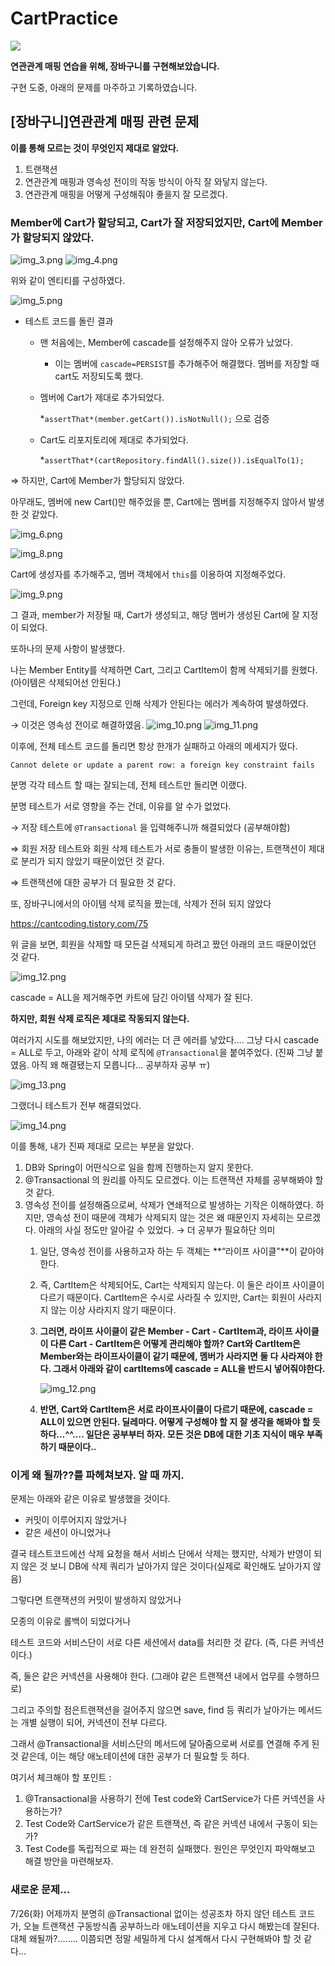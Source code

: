 # CartPractice

![](https://s3.us-west-2.amazonaws.com/secure.notion-static.com/ac3a9c14-f81c-40b3-89fe-6b3b59f27f22/Untitled.png?X-Amz-Algorithm=AWS4-HMAC-SHA256&X-Amz-Content-Sha256=UNSIGNED-PAYLOAD&X-Amz-Credential=AKIAT73L2G45EIPT3X45%2F20220724%2Fus-west-2%2Fs3%2Faws4_request&X-Amz-Date=20220724T030416Z&X-Amz-Expires=86400&X-Amz-Signature=a7b166f89c0f45ce3873d8252083df8a0ee6f5fa1f1a6bf27a2d26b01c62f17c&X-Amz-SignedHeaders=host&response-content-disposition=filename%20%3D%22Untitled.png%22&x-id=GetObject)

**연관관계 매핑 연습을 위해, 장바구니를 구현해보았습니다.**

구현 도중, 아래의 문제를 마주하고 기록하였습니다.

## [장바구니]연관관계 매핑 관련 문제
**이를 통해 모르는 것이 무엇인지 제대로 알았다.**

1. 트랜잭션
2. 연관관계 매핑과 영속성 전이의 작동 방식이 아직 잘 와닿지 않는다.
3. 연관관계 매핑을 어떻게 구성해줘야 좋을지 잘 모르겠다.

### Member에 Cart가 할당되고, Cart가 잘 저장되었지만, Cart에 Member가 할당되지 않았다.

![img_3.png](README-IMG/img_3.png) ![img_4.png](README-IMG/img_4.png)

위와 같이 엔티티를 구성하였다.

![img_5.png](README-IMG/img_5.png)
- 테스트 코드를 돌린 결과
    - 맨 처음에는, Member에 cascade를 설정해주지 않아 오류가 났었다.
        - 이는 멤버에 `cascade=PERSIST`를 추가해주어 해결했다. 멤버를 저장할 때 cart도 저장되도록 했다.
    - 멤버에 Cart가 제대로 추가되었다.

      *`assertThat*(member.getCart()).isNotNull();` 으로 검증

    - Cart도 리포지토리에 제대로 추가되었다.

      *`assertThat*(cartRepository.findAll().size()).isEqualTo(1);`


⇒ 하지만, Cart에 Member가 할당되지 않았다.

아무래도, 멤버에 new Cart()만 해주었을 뿐, Cart에는 멤버를 지정해주지 않아서 발생한 것 같았다.

![img_6.png](README-IMG/img_6.png)

![img_8.png](README-IMG/img_8.png)

Cart에 생성자를 추가해주고, 멤버 객체에서 `this`를 이용하여 지정해주었다.

![img_9.png](README-IMG/img_9.png)

그 결과, member가 저장될 때, Cart가 생성되고, 해당 멤버가 생성된 Cart에 잘 지정이 되었다.

또하나의 문제 사항이 발생했다.

나는 Member Entity를 삭제하면 Cart, 그리고 CartItem이 함께 삭제되기를 원했다. (아이템은 삭제되어선 안된다.)

그런데, Foreign key 지정으로 인해 삭제가 안된다는 에러가 계속하여 발생하였다.

→ 이것은 영속성 전이로 해결하였음.
![img_10.png](README-IMG/img_10.png)
![img_11.png](README-IMG/img_11.png)

이후에, 전체 테스트 코드를 돌리면 항상 한개가 실패하고 아래의 메세지가 떴다.

`Cannot delete or update a parent row: a foreign key constraint fails`

분명 각각 테스트 할 때는 잘되는데, 전체 테스트만 돌리면 이랬다.

분명 테스트가 서로 영향을 주는 건데, 이유를 알 수가 없었다.

→ 저장 테스트에 `@Transactional` 을 입력해주니까 해결되었다 (공부해야함)

⇒ 회원 저장 테스트와 회원 삭제 테스트가 서로 충돌이 발생한 이유는, 트랜잭션이 제대로 분리가 되지 않았기 때문이었던 것 같다.

⇒ 트랜잭션에 대한 공부가 더 필요한 것 같다.

또, 장바구니에서의 아이템 삭제 로직을 짰는데, 삭제가 전혀 되지 않았다

https://cantcoding.tistory.com/75

위 글을 보면, 회원을 삭제할 때 모든걸 삭제되게 하려고 짰던 아래의 코드 때문이었던 것 같다.

![img_12.png](README-IMG/img_12.png)

cascade = ALL을 제거해주면 카트에 담긴 아이템 삭제가 잘 된다.

**하지만, 회원 삭제 로직은 제대로 작동되지 않는다.**

여러가지 시도를 해보았지만, 나의 에러는 더 큰 에러를 낳았다…. 그냥 다시 cascade = ALL로 두고, 아래와 같이 삭제 로직에 `@Transactional`을 붙여주었다. (진짜 그냥 붙였음. 아직 왜 해결됐는지 모릅니다… 공부하자 공부 ㅠ)

![img_13.png](README-IMG/img_13.png)

그랬더니 테스트가 전부 해결되었다.

![img_14.png](README-IMG/img_14.png)

이를 통해, 내가 진짜 제대로 모르는 부분을 알았다.

1. DB와 Spring이 어떤식으로 일을 함께 진행하는지 알지 못한다.
2. @Transactional 의 원리를 아직도 모르겠다. 이는 트랜잭션 자체를 공부해봐야 할 것 같다.
3. 영속성 전이를 설정해줌으로써, 삭제가 연쇄적으로 발생하는 기작은 이해하였다.
   하지만, 영속성 전이 때문에 객체가 삭제되지 않는 것은 왜 때문인지 자세히는 모르겠다. 아래의 사실 정도만 알아갈 수 있었다. → 더 공부가 필요하단 의미
    1. 일단, 영속성 전이를 사용하고자 하는 두 객체는 **“라이프 사이클"**이 같아야 한다.
    2. 즉, CartItem은 삭제되어도, Cart는 삭제되지 않는다. 이 둘은 라이프 사이클이 다르기 때문이다. CartItem은 수시로 사라질 수 있지만, Cart는 회원이 사라지지 않는 이상 사라지지 않기 때문이다.
    3. **그러면, 라이프 사이클이 같은 Member - Cart - CartItem과, 라이프 사이클이 다른 Cart - CartItem은 어떻게 관리해야 할까?
       Cart와 CartItem은 Member와는 라이프사이클이 같기 때문에, 멤버가 사라지면 둘 다 사라져야 한다. 그래서 아래와 같이 cartItems에 cascade = ALL을 반드시 넣어줘야한다.**
   
       ![img_12.png](README-IMG/img_12.png)

    4. **반면, Cart와 CartItem은 서로 라이프사이클이 다르기 때문에, cascade = ALL이 있으면 안된다. 딜레마다. 어떻게 구성해야 할 지 잘 생각을 해봐야 할 듯 하다…^^…. 일단은 공부부터 하자. 모든 것은 DB에 대한 기초 지식이 매우 부족하기 때문이다..**


### 이게 왜 될까??를 파헤쳐보자. 알 때 까지.

문제는 아래와 같은 이유로 발생했을 것이다.

- 커밋이 이루어지지 않았거나
- 같은 세션이 아니었거나

결국 테스트코드에선 삭제 요청을 해서 서비스 단에서 삭제는 했지만, 삭제가 반영이 되지 않은 것 보니 DB에 삭제 쿼리가 날아가지 않은 것이다(실제로 확인해도 날아가지 않음)

그렇다면 트랜잭션의 커밋이 발생하지 않았거나

모종의 이유로 롤백이 되었다거나

테스트 코드와 서비스단이 서로 다른 세션에서 data를 처리한 것 같다. (즉, 다른 커넥션이다.)

즉, 둘은 같은 커넥션을 사용해야 한다. (그래야 같은 트랜잭션 내에서 업무를 수행하므로)

그리고 주의할 점은트랜잭션을 걸어주지 않으면 save, find 등 쿼리가 날아가는 메서드는 개별 실행이 되어, 커넥션이 전부 다르다.

그래서 @Transactional을 서비스단의 메서드에 달아줌으로써 서로를 연결해 주게 된 것 같은데, 이는 해당 애노테이션에 대한 공부가 더 필요할 듯 하다.


여기서 체크해야 할 포인트 :
1. @Transactional을 사용하기 전에 Test code와 CartService가 다른 커넥션을 사용하는가?
2. Test Code와 CartService가 같은 트랜잭션, 즉 같은 커넥션 내에서 구동이 되는가?
3. Test Code를 독립적으로 짜는 데 완전히 실패했다. 원인은 무엇인지 파악해보고 해결 방안을 마련해보자.

### 새로운 문제...
7/26(화) 어제까지 분명히 @Transactional 없이는 성공조차 하지 않던 테스트 코드가,
오늘 트랜잭션 구동방식좀 공부하느라 애노테이션을 지우고 다시 해봤는데 잘된다. 대체 왜될까?........
이쯤되면 정말 세밀하게 다시 설계해서 다시 구현해봐야 할 것 같다...